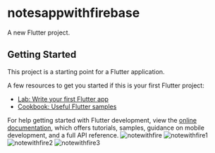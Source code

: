 # notesappwithfirebase

A new Flutter project.

## Getting Started

This project is a starting point for a Flutter application.

A few resources to get you started if this is your first Flutter project:

- [Lab: Write your first Flutter app](https://docs.flutter.dev/get-started/codelab)
- [Cookbook: Useful Flutter samples](https://docs.flutter.dev/cookbook)

For help getting started with Flutter development, view the
[online documentation](https://docs.flutter.dev/), which offers tutorials,
samples, guidance on mobile development, and a full API reference.
![notewithfire](https://user-images.githubusercontent.com/109056135/215037158-893a3143-71d9-4af6-ae6d-aeee795bd735.jpg)
![notewithfire1](https://user-images.githubusercontent.com/109056135/215037165-d6116d26-a0b2-440f-8d12-c4db5b03d9dc.jpg)
![notewithfire2](https://user-images.githubusercontent.com/109056135/215037185-1449b505-0716-4455-84c3-3913f70704c7.jpg)
![notewithfire3](https://user-images.githubusercontent.com/109056135/215037201-cb9c1d54-27bd-4911-ba0d-2c7f87f67240.jpg)
